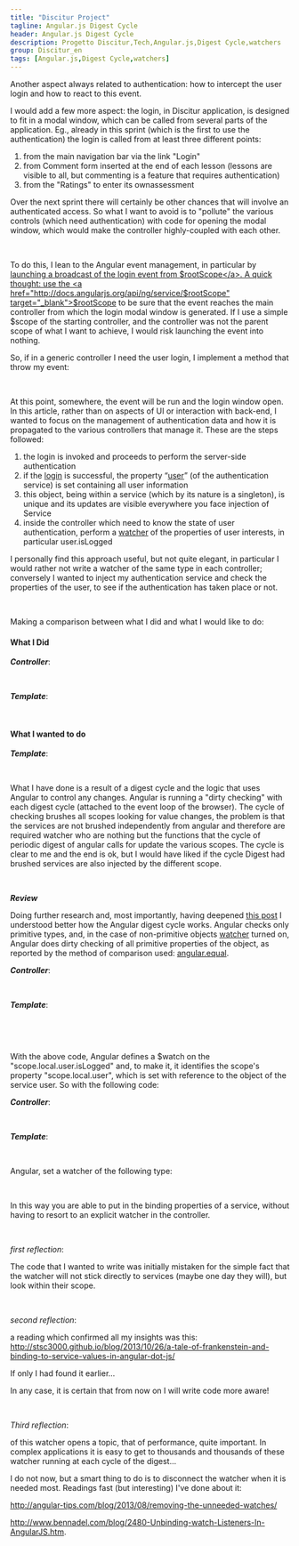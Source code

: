 ```yaml
---
title: "Discitur Project"
tagline: Angular.js Digest Cycle
header: Angular.js Digest Cycle
description: Progetto Discitur,Tech,Angular.js,Digest Cycle,watchers
group: Discitur_en
tags: [Angular.js,Digest Cycle,watchers]
---
```

<!-- Markup JSON-LD generato da Assistente per il markup dei dati strutturati di Google. -->
<script type="application/ld+json">
{
  "@context" : "http://schema.org",
  "@type" : "Article",
  "name" : "Angular.js Digest Cycle",
  "author" : {
    "@type" : "Person",
    "name" : "William Verdolini"
  },
  "datePublished" : "2014-02-10",
  "articleSection" : [ "Digest Cycle", "Angular.js", "watchers", "$$watchers", "$watch" ],
  "url" : "http://williamverdolini.github.io/2014/02/10/discitur-Digest_en/"
}
</script>

Another aspect always related to authentication: how to intercept the user login and how to react to this event.

I would add a few more aspect: the login, in Discitur application, is designed to fit in a modal window, which can be called from several parts of the application. 
Eg., already in this sprint (which is the first to use the authentication) the login is called from at least three different points:

1. from the main navigation bar via the link "Login"
2. from Comment form inserted at the end of each lesson (lessons are visible to all, but commenting is a feature that requires authentication)
3. from the "Ratings" to enter its ownassessment
 

Over the next sprint there will certainly be other chances that will involve an authenticated access. 
So what I want to avoid is to "pollute" the various controls (which need authentication) with code for opening the modal window, 
which would make the controller highly-coupled with each other.

 

To do this, I lean to the Angular event management, in particular by <a href="https://github.com/williamverdolini/discitur-web/blob/sprint3/app/modules/lesson/LessonCommentDrv.js#L60" target="_blank">launching a broadcast of the login event from $rootScope</a>. 
A quick thought: use the <a href="http://docs.angularjs.org/api/ng/service/$rootScope" target="_blank">$rootScope</a> to be sure that the event reaches the main controller 
from which the login modal window is generated. If I use a simple $scope of the starting controller, and the controller was not the parent scope of what I want to achieve, 
I would risk launching the event into nothing.


So, if in a generic controller I need the user login, I implement a method that throw my event:


<script type="syntaxhighlighter" class="brush: javascript">
<![CDATA[
scope.actions = {
   // call Sign Modal Dialog to login
   openSignIn: function () {
      $rootScope.$broadcast('disc.login', scope.actions)
   },
   ...
}
]]></script> 


At this point, somewhere, the event will be run and the login window open. In this article, rather than on aspects of UI or interaction with back-end, 
I wanted to focus on the management of authentication data and how it is propagated to the various controllers that manage it. These are the steps followed:

1. the login is invoked and proceeds to perform the server-side authentication 
2. if the <a href="https://github.com/williamverdolini/discitur-web/blob/sprint3/app/modules/user/UserService.js#L69" target="_blank">login</a> is successful, the property “<a href="https://github.com/williamverdolini/discitur-web/blob/sprint3/app/modules/user/UserService.js#L66" target="_blank">user</a>” (of the authentication service) is set containing all user information
3. this object, being within a service (which by its nature is a singleton), is unique and its updates are visible everywhere you face injection of Service
4. inside the controller which need to know the state of user authentication, perform a <a href="https://github.com/williamverdolini/discitur-web/blob/sprint3/app/modules/lesson/LessonCommentDrv.js#L134" target="_blank">watcher</a> of the properties of user interests, in particular user.isLogged
 

I personally find this approach useful, but not quite elegant, in particular I would rather not write a watcher of the same type in each controller; 
conversely I wanted to inject my authentication service and check the properties of the user, to see if the authentication has taken place or not.

 

Making a comparison between what I did and what I would like to do:


<h4>What I Did</h4>


<b><i>Controller</i></b>:


<script type="syntaxhighlighter" class="brush: javascript">
<![CDATA[
scope.local = {
  isLogged: AuthService.user.isLogged,
  sameUser: (scope.comment.author.username == AuthService.user.username)
}
...

scope.$watch(function () {
  return AuthService.user.isLogged;
},
function () {
  scope.local.isLogged = AuthService.user.isLogged;
  scope.local.sameUser = (scope.comment.author.username == AuthService.user.username);
                        }
                    );

]]></script> 

<b><i>Template</i></b>:

<script type="syntaxhighlighter" class="brush: xml">
<![CDATA[
<div class="col-xs-12" ng-show="!local.isLogged || !local.sameUser">
<h5><small>
<a ng-click="actions.openUserComment()">{{labels.commentAnswer}}</a>
</small>
</h5>
</div>

]]></script> 





  
  
   
   
   
<h4>What I wanted to do</h4>


<b><i>Template</i></b>:

<script type="syntaxhighlighter" class="brush: xml">
<![CDATA[
<div class="col-xs-12" 
     ng-show="! AuthService.user.isLogged || ! AuthService.user.username==comment.author.username ">
  <h5>
    <small><a ng-click="actions.openUserComment()">{{labels.commentAnswer}}</a></small>
  </h5>
</div>
]]></script> 



What I have done is a result of a digest cycle and the logic that uses Angular to control any changes. 
Angular is running a "dirty checking" with each digest cycle (attached to the event loop of the browser). 
The cycle of checking brushes all scopes looking for value changes, the problem is that the services are not brushed independently 
from angular and therefore are required watcher who are nothing but the functions that the cycle of periodic digest of angular calls for update the various scopes. 
The cycle is clear to me and the end is ok, but I would have liked if the cycle Digest had brushed services are also injected by the different scope.

 

**_Review_**

Doing further research and, most importantly, having deepened <a href="http://stackoverflow.com/a/16465890/3316654" target="_blank">this post</a> I understood better how the Angular digest cycle works. 
Angular checks only primitive types, and, in the case of non-primitive objects <a href="http://docs.angularjs.org/api/ng.$rootScope.Scope#methods_$watch" target="_blank">watcher</a> turned on, 
Angular does dirty checking of all primitive properties of the object, as reported by the method of comparison used: <a href="http://docs.angularjs.org/api/angular.equals" target="_blank">angular.equal</a>.

<b><i>Controller</i></b>:

<script type="syntaxhighlighter" class="brush: javascript">
<![CDATA[
scope.local = {
  user: AuthService.user
}
]]></script> 


<b><i>Template</i></b>:

<script type="syntaxhighlighter" class="brush: xml">
<![CDATA[
<div class="col-xs-12" 
     ng-show="!scope.local.user.isLogged || ! AuthService.user.username==comment.author.username ">
  <h5>
    <small><a ng-click="actions.openUserComment()">{{labels.commentAnswer}}</a></small>
  </h5>
</div>
]]></script> 


 

With the above code, Angular defines a $watch on the "scope.local.user.isLogged" and, to make it, it identifies the scope's 
property "scope.local.user", which is set with reference to the object of the service user. So with the following code:

<b><i>Controller</i></b>:

<script type="syntaxhighlighter" class="brush: javascript">
<![CDATA[
scope.local = {
  user: AuthService.user
}
]]></script> 


<b><i>Template</i></b>:

<script type="syntaxhighlighter" class="brush: xml">
<![CDATA[
ng-show="!scope.local.user.isLogged">
]]></script> 



Angular, set a watcher of the following type:


<script type="syntaxhighlighter" class="brush: javascript">
<![CDATA[
scope.$watch(
    function () { return scope.local.user.isLogged }, // where scope.local.user === AuthService.user
    function () {
        // do binding…
    }
);
]]></script> 

In this way you are able to put in the binding properties of a service, 
without having to resort to an explicit watcher in the controller.

 

_first reflection_:

The code that I wanted to write was initially mistaken for the simple fact that the watcher will not stick directly to services (maybe one day they will), but look within their scope.

 

_second reflection_:

a reading which confirmed all my insights was this: <a href="http://stsc3000.github.io/blog/2013/10/26/a-tale-of-frankenstein-and-binding-to-service-values-in-angular-dot-js/" target="_blank">http://stsc3000.github.io/blog/2013/10/26/a-tale-of-frankenstein-and-binding-to-service-values-in-angular-dot-js/</a>

If only I had found it earlier...

In any case, it is certain that from now on I will write code more aware!

 

_Third reflection_:

of this watcher opens a topic, that of performance, quite important. 
In complex applications it is easy to get to thousands and thousands of these watcher running at each cycle of the digest...

I do not now, but a smart thing to do is to disconnect the watcher when it is needed most. Readings fast (but interesting) I've done about it:


<a href="http://angular-tips.com/blog/2013/08/removing-the-unneeded-watches/" target="_blank">http://angular-tips.com/blog/2013/08/removing-the-unneeded-watches/</a>

<a href="http://www.bennadel.com/blog/2480-Unbinding-watch-Listeners-In-AngularJS.htm" target="_blank">http://www.bennadel.com/blog/2480-Unbinding-watch-Listeners-In-AngularJS.htm</a>.

 

 


  